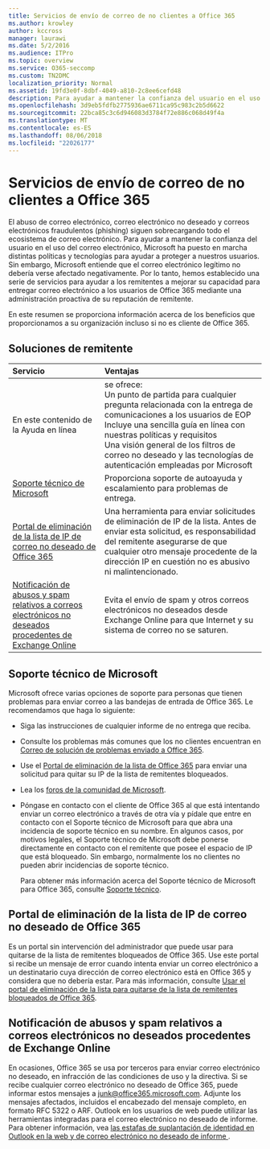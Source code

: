 ```yaml
---
title: Servicios de envío de correo de no clientes a Office 365
ms.author: krowley
author: kccross
manager: laurawi
ms.date: 5/2/2016
ms.audience: ITPro
ms.topic: overview
ms.service: O365-seccomp
ms.custom: TN2DMC
localization_priority: Normal
ms.assetid: 19fd3e0f-8dbf-4049-a810-2c8ee6cefd48
description: Para ayudar a mantener la confianza del usuario en el uso del correo electrónico, Microsoft ha puesto en marcha distintas políticas y tecnologías para ayudar a proteger a nuestros usuarios.
ms.openlocfilehash: 3d9eb5fdfb2775936ae6711ca95c983c2b5d6622
ms.sourcegitcommit: 22bca85c3c6d946083d3784f72e886c068d49f4a
ms.translationtype: MT
ms.contentlocale: es-ES
ms.lasthandoff: 08/06/2018
ms.locfileid: "22026177"
---
```

# <a name="services-for-non-customers-sending-mail-to-office-365"></a>Servicios de envío de correo de no clientes a Office 365
  
El abuso de correo electrónico, correo electrónico no deseado y correos electrónicos fraudulentos (phishing) siguen sobrecargando todo el ecosistema de correo electrónico. Para ayudar a mantener la confianza del usuario en el uso del correo electrónico, Microsoft ha puesto en marcha distintas políticas y tecnologías para ayudar a proteger a nuestros usuarios. Sin embargo, Microsoft entiende que el correo electrónico legítimo no debería verse afectado negativamente. Por lo tanto, hemos establecido una serie de servicios para ayudar a los remitentes a mejorar su capacidad para entregar correo electrónico a los usuarios de Office 365 mediante una administración proactiva de su reputación de remitente.
  
En este resumen se proporciona información acerca de los beneficios que proporcionamos a su organización incluso si no es cliente de Office 365.
  
## <a name="sender-solutions"></a>Soluciones de remitente
<a name="sectionSection0"> </a>

|**Servicio**|**Ventajas**|
|:-----|:-----|
|En este contenido de la Ayuda en línea  <br/> | se ofrece:  <br/>  Un punto de partida para cualquier pregunta relacionada con la entrega de comunicaciones a los usuarios de EOP  <br/>  Incluye una sencilla guía en línea con nuestras políticas y requisitos  <br/>  Una visión general de los filtros de correo no deseado y las tecnologías de autenticación empleadas por Microsoft  <br/> |
|[Soporte técnico de Microsoft](services-for-non-customers.md#AboutSupport) <br/> |Proporciona soporte de autoayuda y escalamiento para problemas de entrega.  <br/> |
|[Portal de eliminación de la lista de IP de correo no deseado de Office 365](services-for-non-customers.md#DelistPortal) <br/> |Una herramienta para enviar solicitudes de eliminación de IP de la lista. Antes de enviar esta solicitud, es responsabilidad del remitente asegurarse de que cualquier otro mensaje procedente de la dirección IP en cuestión no es abusivo ni malintencionado.  <br/> |
|[Notificación de abusos y spam relativos a correos electrónicos no deseados procedentes de Exchange Online](services-for-non-customers.md#ReportOurJunk) <br/> |Evita el envío de spam y otros correos electrónicos no deseados desde Exchange Online para que Internet y su sistema de correo no se saturen.  <br/> |
   
## <a name="microsoft-support"></a>Soporte técnico de Microsoft
<a name="AboutSupport"> </a>

Microsoft ofrece varias opciones de soporte para personas que tienen problemas para enviar correo a las bandejas de entrada de Office 365. Le recomendamos que haga lo siguiente:
  
- Siga las instrucciones de cualquier informe de no entrega que reciba.
    
- Consulte los problemas más comunes que los no clientes encuentran en [Correo de solución de problemas enviado a Office 365](troubleshooting-mail-sent-to-office-365.md).
    
- Use el [Portal de eliminación de la lista de Office 365](https://sender.office.com) para enviar una solicitud para quitar su IP de la lista de remitentes bloqueados. 
    
- Lea los [foros de la comunidad de Microsoft](https://community.office365.com/en-us/f/).
    
- Póngase en contacto con el cliente de Office 365 al que está intentando enviar un correo electrónico a través de otra vía y pídale que entre en contacto con el Soporte técnico de Microsoft para que abra una incidencia de soporte técnico en su nombre. En algunos casos, por motivos legales, el Soporte técnico de Microsoft debe ponerse directamente en contacto con el remitente que posee el espacio de IP que está bloqueado. Sin embargo, normalmente los no clientes no pueden abrir incidencias de soporte técnico.
    
     Para obtener más información acerca del Soporte técnico de Microsoft para Office 365, consulte [Soporte técnico](https://technet.microsoft.com/library/office-365-support.aspx).
    
## <a name="office-365-anti-spam-ip-delist-portal"></a>Portal de eliminación de la lista de IP de correo no deseado de Office 365
<a name="DelistPortal"> </a>

Es un portal sin intervención del administrador que puede usar para quitarse de la lista de remitentes bloqueados de Office 365. Use este portal si recibe un mensaje de error cuando intenta enviar un correo electrónico a un destinatario cuya dirección de correo electrónico está en Office 365 y considera que no debería estar. Para más información, consulte [Usar el portal de eliminación de la lista para quitarse de la lista de remitentes bloqueados de Office 365](use-the-delist-portal-to-remove-yourself-from-the-office-365-blocked-senders-lis.md).
  
## <a name="abuse-and-spam-reporting-for-junk-email-originating-from-exchange-online"></a>Notificación de abusos y spam relativos a correos electrónicos no deseados procedentes de Exchange Online
<a name="ReportOurJunk"> </a>

En ocasiones, Office 365 se usa por terceros para enviar correo electrónico no deseado, en infracción de las condiciones de uso y la directiva. Si se recibe cualquier correo electrónico no deseado de Office 365, puede informar estos mensajes a [junk@office365.microsoft.com](mailto:junk@office365.microsoft.com). Adjunte los mensajes afectados, incluidos el encabezado del mensaje completo, en formato RFC 5322 o ARF. Outlook en los usuarios de web puede utilizar las herramientas integradas para el correo electrónico no deseado de informe. Para obtener información, vea [las estafas de suplantación de identidad en Outlook en la web y de correo electrónico no deseado de informe ](report-junk-email-and-phishing-scams-in-outlook-on-the-web-eop.md).
  


